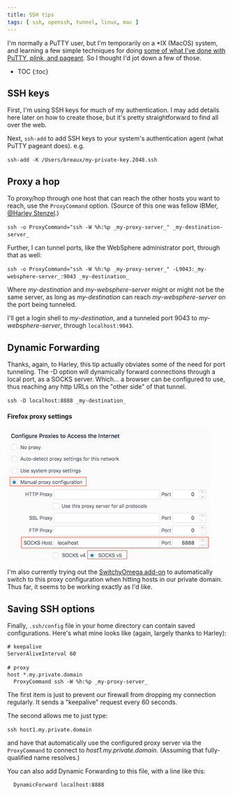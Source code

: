 ```yaml
---
title: SSH tips
tags: [ ssh, openssh, tunnel, linux, mac ]
---
```

I'm normally a PuTTY user, but I'm temporarily on a *IX (MacOS) system, and learning a few simple techniques for doing [some of what I've done with PuTTY, plink, and pageant](https://www.ibm.com/developerworks/community/blogs/Dougclectica?tags=putty). So I thought I'd jot down a few of those.

* TOC
{:toc}

## SSH keys

First, I'm using SSH keys for much of my authentication. I may add details here later on how to create those, but it's pretty straightforward to find all over the web.

Next, `ssh-add` to add SSH keys to your system's authentication agent (what PuTTY pageant does). e.g.

`ssh-add -K /Users/breaux/my-private-key.2048.ssh`

## Proxy a hop

To proxy/hop through one host that can reach the other hosts you want to reach, use the `ProxyCommand` option. (Source of this one was fellow IBMer, <span class="vcard">[@Harley Stenzel](https://www.ibm.com/developerworks/community/profiles/html/profileView.do?userid=0600022V4M).)

`ssh -o ProxyCommand="ssh -W %h:%p _my-proxy-server_" _my-destination-server_`

Further, I can tunnel ports, like the WebSphere administrator port, through that as well:

`ssh -o ProxyCommand="ssh -W %h:%p _my-proxy-server_" -L9043:_my-websphere-server_:9043 _my-destination_`

Where _my-destination_ and _my-websphere-server_ might or might not be the same server, as long as _my-destination_ can reach _my-websphere-server_ on the port being tunneled.

I'll get a login shell to _my-destination_, and a tunneled port 9043 to _my-websphere-server_, through `localhost:9043`.

## Dynamic Forwarding

Thanks, again, to Harley, this tip actually obviates some of the need for port tunneling. The -D option will dynamically forward connections through a local port, as a SOCKS server. Which... a browser can be configured to use, thus reaching any http URLs on the "other side" of that tunnel.

`ssh -D localhost:8888 _my-destination_`

#### Firefox proxy settings

[![image](/assets/FirefoxProxy.png)](/assets/FirefoxProxy.png)

I'm also currently trying out the [SwitchyOmega add-on](https://addons.mozilla.org/en-US/firefox/addon/switchyomega/) to automatically switch to this proxy configuration when hitting hosts in our private domain. Thus far, it seems to be working exactly as I'd like.

## Saving SSH options

Finally, `.ssh/config` file in your home directory can contain saved configurations. Here's what mine looks like (again, largely thanks to Harley):

```
# keepalive  
ServerAliveInterval 60

# proxy  
host *.my.private.domain  
  ProxyCommand ssh -W %h:%p _my-proxy-server_
```

The first item is just to prevent our firewall from dropping my connection regularly. It sends a "keepalive" request every 60 seconds.

The second allows me to just type:

`ssh host1.my.private.domain`

and have that automatically use the configured proxy server via the `ProxyCommand` to connect to _host1.my.private.domain_. (Assuming that fully-qualified name resolves.)

You can also add Dynamic Forwarding to this file, with a line like this:

```
  DynamicForward localhost:8888
```
